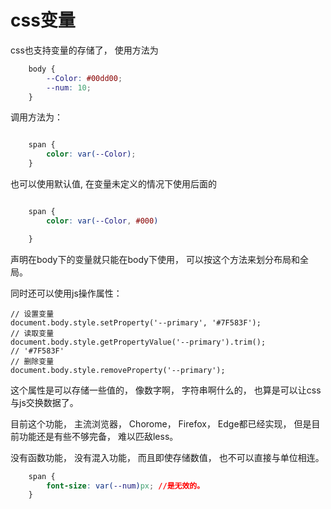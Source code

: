 # css变量

css也支持变量的存储了， 使用方法为

```css
    body {
        --Color: #00dd00; 
        --num: 10; 
    }
```

调用方法为： 

```css

    span {
        color: var(--Color); 
    }
```

也可以使用默认值, 在变量未定义的情况下使用后面的

```css

    span {
        color: var(--Color, #000)

    }
```

声明在body下的变量就只能在body下使用， 可以按这个方法来划分布局和全局。 

同时还可以使用js操作属性： 

    // 设置变量
    document.body.style.setProperty('--primary', '#7F583F'); 
    // 读取变量
    document.body.style.getPropertyValue('--primary').trim(); 
    // '#7F583F'
    // 删除变量
    document.body.style.removeProperty('--primary'); 

这个属性是可以存储一些值的， 像数字啊， 字符串啊什么的， 也算是可以让css与js交换数据了。 

目前这个功能， 主流浏览器， Chorome， Firefox， Edge都已经实现， 但是目前功能还是有些不够完备， 难以匹敌less。 

没有函数功能， 没有混入功能， 而且即使存储数值， 也不可以直接与单位相连。 

```css
    span {
        font-size: var(--num)px; //是无效的。 
    }
```

    